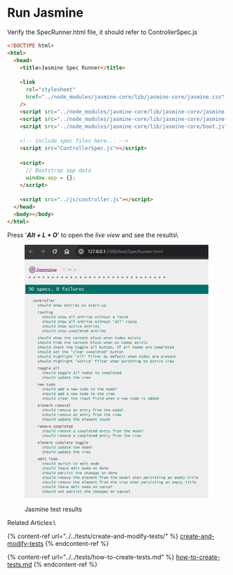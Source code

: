 # Run Jasmine

Verify the SpecRunner.html file, it should refer to ControllerSpec.js

```html
<!DOCTYPE html>
<html>
  <head>
    <title>Jasmine Spec Runner</title>

    <link
      rel="stylesheet"
      href="../node_modules/jasmine-core/lib/jasmine-core/jasmine.css"
    />
    <script src="../node_modules/jasmine-core/lib/jasmine-core/jasmine.js"></script>
    <script src="../node_modules/jasmine-core/lib/jasmine-core/jasmine-html.js"></script>
    <script src="../node_modules/jasmine-core/lib/jasmine-core/boot.js"></script>

    <!-- include spec files here... -->
    <script src="ControllerSpec.js"></script>

    <script>
      // Bootstrap app data
      window.app = {};
    </script>

    <script src="../js/controller.js"></script>
  </head>
  <body></body>
</html>
```

Press '_**Alt + L + O**_' to open the _live view_ and see the results\


<figure><img src="../../../.gitbook/assets/image (9) (1).png" alt=""><figcaption><p>Jasmine test results</p></figcaption></figure>

Related Articles:\


{% content-ref url="../../tests/create-and-modify-tests/" %}
[create-and-modify-tests](../../tests/create-and-modify-tests/)
{% endcontent-ref %}

{% content-ref url="../../tests/how-to-create-tests.md" %}
[how-to-create-tests.md](../../tests/how-to-create-tests.md)
{% endcontent-ref %}
